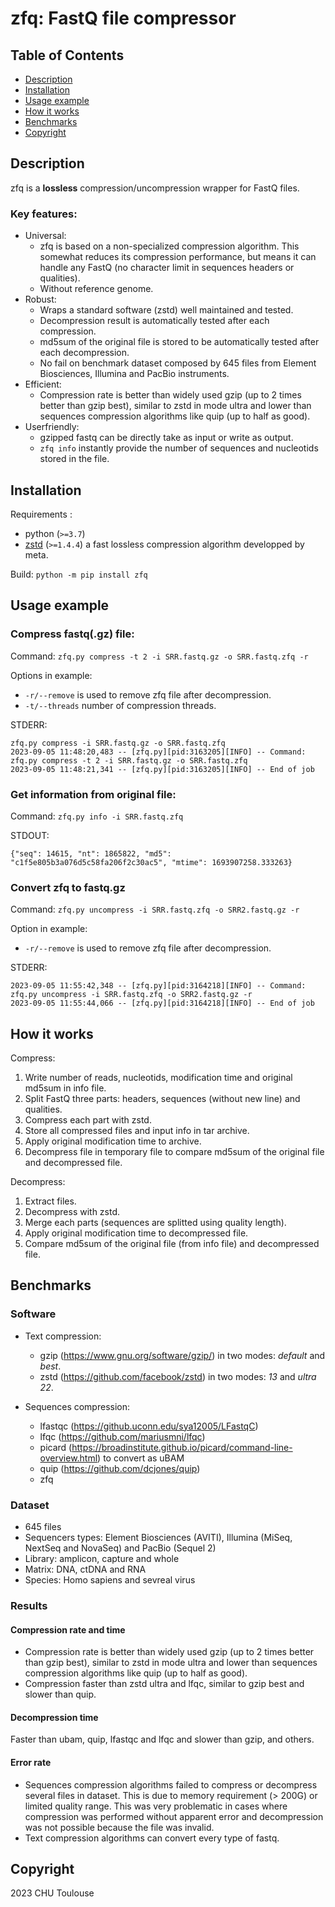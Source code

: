 # zfq: FastQ file compressor

## Table of Contents
* [Description](#description)
* [Installation](#installation)
* [Usage example](#usage_example)
* [How it works](#how_it_works)
* [Benchmarks](#benchmarks)
* [Copyright](#copyright)


## Description
zfq is a **lossless** compression/uncompression wrapper for FastQ files.

### Key features:
* Universal:
  * zfq is based on a non-specialized compression algorithm. This somewhat
  reduces its compression performance, but means it can handle any FastQ (no
  character limit in sequences headers or qualities).
  * Without reference genome.
* Robust:
  * Wraps a standard software (zstd) well maintained and tested.
  * Decompression result is automatically tested after each compression.
  * md5sum of the original file is stored to be automatically tested after each
  decompression.
  * No fail on benchmark dataset composed by 645 files from Element Biosciences,
  Illumina and PacBio instruments.
* Efficient:
  * Compression rate is better than widely used gzip (up to 2 times better than
  gzip best), similar to zstd in mode ultra and lower than sequences compression
  algorithms like quip (up to half as good).
* Userfriendly:
  * gzipped fastq can be directly take as input or write as output.
  * `zfq info` instantly provide the number of sequences and nucleotids stored
  in the file.


## Installation

Requirements :
* python (`>=3.7`)
* [zstd](https://github.com/facebook/zstd) (`>=1.4.4`) a fast lossless
compression algorithm developped by meta.

Build: ```python -m pip install zfq```


## Usage example

### Compress fastq(.gz) file:
Command:
`zfq.py compress -t 2 -i SRR.fastq.gz -o SRR.fastq.zfq -r`

Options in example:
  * `-r/--remove` is used to remove zfq file after decompression. 
  * `-t/--threads` number of compression threads. 

STDERR:
```
zfq.py compress -i SRR.fastq.gz -o SRR.fastq.zfq
2023-09-05 11:48:20,483 -- [zfq.py][pid:3163205][INFO] -- Command: zfq.py compress -t 2 -i SRR.fastq.gz -o SRR.fastq.zfq
2023-09-05 11:48:21,341 -- [zfq.py][pid:3163205][INFO] -- End of job
```

### Get information from original file:
Command:
`zfq.py info -i SRR.fastq.zfq`

STDOUT:
```
{"seq": 14615, "nt": 1865822, "md5": "c1f5e805b3a076d5c58fa206f2c30ac5", "mtime": 1693907258.333263}
```

### Convert zfq to fastq.gz
Command:
`zfq.py uncompress -i SRR.fastq.zfq -o SRR2.fastq.gz -r`

Option in example:
  * `-r/--remove` is used to remove zfq file after decompression. 

STDERR:
```
2023-09-05 11:55:42,348 -- [zfq.py][pid:3164218][INFO] -- Command: zfq.py uncompress -i SRR.fastq.zfq -o SRR2.fastq.gz -r
2023-09-05 11:55:44,066 -- [zfq.py][pid:3164218][INFO] -- End of job
```


## How it works

Compress:

  1. Write number of reads, nucleotids, modification time and original md5sum
  in info file.
  2. Split FastQ three parts: headers, sequences (without new line) and qualities.
  3. Compress each part with zstd.
  4. Store all compressed files and input info in tar archive.
  5. Apply original modification time to archive.
  6. Decompress file in temporary file to compare md5sum of the original file
  and decompressed file.

Decompress:
  1. Extract files.
  2. Decompress with zstd.
  3. Merge each parts (sequences are splitted using quality length).
  4. Apply original modification time to decompressed file.
  5. Compare md5sum of the original file (from info file) and decompressed file.


## Benchmarks

### Software

* Text compression:
  * gzip (https://www.gnu.org/software/gzip/) in two modes: *default* and *best*.
  * zstd (https://github.com/facebook/zstd) in two modes: *13* and *ultra 22*.


* Sequences compression:
  * lfastqc (https://github.uconn.edu/sya12005/LFastqC)
  * lfqc (https://github.com/mariusmni/lfqc)
  * picard (https://broadinstitute.github.io/picard/command-line-overview.html)
  to convert as uBAM
  * quip (https://github.com/dcjones/quip)
  * zfq

### Dataset

 * 645 files
 * Sequencers types: Element Biosciences (AVITI), Illumina (MiSeq, NextSeq
 and NovaSeq) and PacBio (Sequel 2)
 * Library: amplicon, capture and whole
 * Matrix: DNA, ctDNA and RNA
 * Species: Homo sapiens and sevreal virus

### Results
#### Compression rate and time
* Compression rate is better than widely used gzip (up to 2 times better than
gzip best), similar to zstd in mode ultra and lower than sequences compression
algorithms like quip (up to half as good).
* Compression faster than zstd ultra and lfqc, similar to gzip best and slower
than quip.

#### Decompression time
Faster than ubam, quip, lfastqc and lfqc and slower than gzip, and others.

#### Error rate 
* Sequences compression algorithms failed to compress or decompress several
files in dataset. This is due to memory requirement (> 200G) or limited quality
range. This was very problematic in cases where compression was performed without
apparent error and decompression was not possible because the file was invalid.
* Text compression algorithms can convert every type of fastq.


## Copyright
2023 CHU Toulouse
